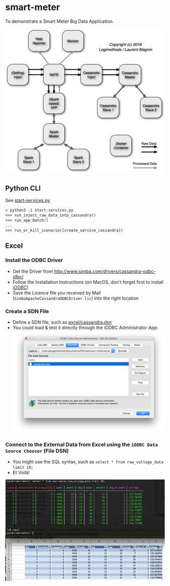 # smart-meter
To demonstrate a Smart Meter Big Data Application.

![SmartMeter.png](SmartMeter.png "SmartMeter Architecture")

## Python CLI
See [start-services.py](start-services.py)
```
> python3 -i start-services.py
>>> run_inject_raw_data_into_cassandra()
>>> run_app_batch()
...
>>> run_or_kill_scenario([create_service_cassandra])
```

## Excel

### Install the ODBC Driver

* Get the Driver from http://www.simba.com/drivers/cassandra-odbc-jdbc/
* Follow the Installation Instructions (on MacOS, don't forget first to install [iODBC](http://www.iodbc.org/))
* Save the Licence file you received by Mail (`SimbaApacheCassandraODBCDriver.lic`) into the right location

### Create a SDN File

* Define a SDN file, such as [excel/cassandra.dsn](excel/cassandra.dsn)
* You could load & test it directly through the iODBC Administrator App:
![iODBC_test_sdn_file.png](excel/iODBC_test_sdn_file.png)

### Connect to the External Data from Excel using the `iODBC Data Source Chooser` (File DSN)

* You might use the SQL syntax, such as `select * from raw_voltage_data limit 10;`
* Et Voilà!

![from_Cassandra_2_Excel.png](excel/from_Cassandra_2_Excel.png)
